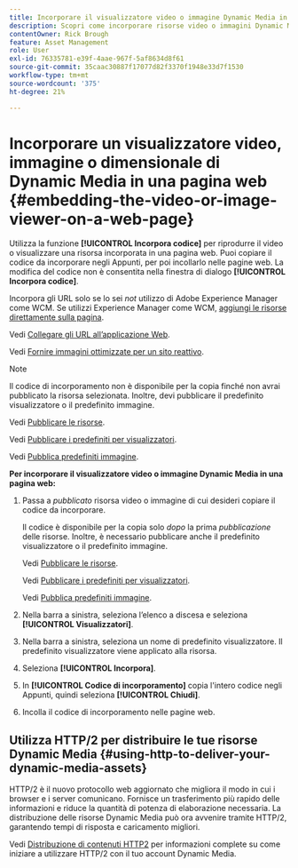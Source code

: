 ```yaml
---
title: Incorporare il visualizzatore video o immagine Dynamic Media in una pagina web
description: Scopri come incorporare risorse video o immagini Dynamic Media in una pagina web.
contentOwner: Rick Brough
feature: Asset Management
role: User
exl-id: 76335781-e39f-4aae-967f-5af8634d8f61
source-git-commit: 35caac30887f17077d82f3370f1948e33d7f1530
workflow-type: tm+mt
source-wordcount: '375'
ht-degree: 21%

---
```


# Incorporare un visualizzatore video, immagine o dimensionale di Dynamic Media in una pagina web {#embedding-the-video-or-image-viewer-on-a-web-page}

Utilizza la funzione **[!UICONTROL Incorpora codice]** per riprodurre il video o visualizzare una risorsa incorporata in una pagina web. Puoi copiare il codice da incorporare negli Appunti, per poi incollarlo nelle pagine web. La modifica del codice non è consentita nella finestra di dialogo **[!UICONTROL Incorpora codice]**.

Incorpora gli URL solo se lo sei _not_ utilizzo di Adobe Experience Manager come WCM. Se utilizzi Experience Manager come WCM, [aggiungi le risorse direttamente sulla pagina](adding-dynamic-media-assets-to-pages.md).

Vedi [Collegare gli URL all’applicazione Web](linking-urls-to-yourwebapplication.md).

Vedi [Fornire immagini ottimizzate per un sito reattivo](responsive-site.md).

>[!NOTE]
>
>Il codice di incorporamento non è disponibile per la copia finché non avrai pubblicato la risorsa selezionata. Inoltre, devi pubblicare il predefinito visualizzatore o il predefinito immagine.
>
>Vedi [Pubblicare le risorse](publishing-dynamicmedia-assets.md).
>
>Vedi [Pubblicare i predefiniti per visualizzatori](managing-viewer-presets.md#publishing-viewer-presets).
>
>Vedi [Pubblica predefiniti immagine](managing-image-presets.md#publishing-image-presets).

**Per incorporare il visualizzatore video o immagine Dynamic Media in una pagina web:**

1. Passa a *pubblicato* risorsa video o immagine di cui desideri copiare il codice da incorporare.

   Il codice è disponibile per la copia solo *dopo* la prima *pubblicazione* delle risorse. Inoltre, è necessario pubblicare anche il predefinito visualizzatore o il predefinito immagine.

   Vedi [Pubblicare le risorse](publishing-dynamicmedia-assets.md).

   Vedi [Pubblicare i predefiniti per visualizzatori](managing-viewer-presets.md#publishing-viewer-presets).

   Vedi [Pubblica predefiniti immagine](managing-image-presets.md#publishing-image-presets).

1. Nella barra a sinistra, seleziona l’elenco a discesa e seleziona **[!UICONTROL Visualizzatori]**.
1. Nella barra a sinistra, seleziona un nome di predefinito visualizzatore. Il predefinito visualizzatore viene applicato alla risorsa.
1. Seleziona **[!UICONTROL Incorpora]**.
1. In **[!UICONTROL Codice di incorporamento]** copia l&#39;intero codice negli Appunti, quindi seleziona **[!UICONTROL Chiudi]**.
1. Incolla il codice di incorporamento nelle pagine web.

## Utilizza HTTP/2 per distribuire le tue risorse Dynamic Media {#using-http-to-deliver-your-dynamic-media-assets}

HTTP/2 è il nuovo protocollo web aggiornato che migliora il modo in cui i browser e i server comunicano. Fornisce un trasferimento più rapido delle informazioni e riduce la quantità di potenza di elaborazione necessaria. La distribuzione delle risorse Dynamic Media può ora avvenire tramite HTTP/2, garantendo tempi di risposta e caricamento migliori.

Vedi [Distribuzione di contenuti HTTP2](http2faq.md) per informazioni complete su come iniziare a utilizzare HTTP/2 con il tuo account Dynamic Media.
